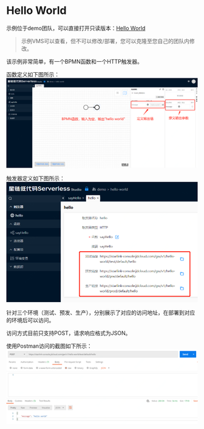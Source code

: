 # Hello World

示例位于demo团队，可以直接打开只读版本：[Hello World](https://starlink-console.jdcloud.com/studio/v2/index.html#/?vms=eyJ2bXNLZXkiOiIwM2QxMzI0ZTUyZGU0NDRlOGU3MTliNzA2OTQ0YjNhMyIsInZtc05hbWUiOiJoZWxsby13b3JsZCIsImdpdFVybCI6Imh0dHBzOi8vY29kZS5qZGNsb3VkLmNvbS9zdGFybGluay12bXMvaGVsbG8td29ybGQuZ2l0Iiwic2NyaXB0VHlwZSI6IkphdmEiLCJ0ZWFtS2V5IjoiMzAxYjMxYzI1ZGYyNGM0NmIyNjdjMGRlMzgzMzBlNmEiLCJncm91cElkIjoiY29tLnN0YXJsaW5rLmhlbGxvIiwiYXV0aENvZGUiOjAsInRlYW1OYW1lIjoiZGVtbyJ9)

> 示例VMS可以查看，但不可以修改/部署，您可以克隆至您自己的团队内修改。

该示例非常简单，有一个BPMN函数和一个HTTP触发器。

函数定义如下图所示：![sayHello](../../../../image/Starlink/Demo/hello_world_function.png)

 触发器定义如下图所示：
  ![trigger](../../../../image/Starlink/Demo/hello_world_trigger.png)

 针对三个环境（测试、预发、生产），分别展示了对应的访问地址，在部署到对应的环境后可以访问。

 访问方式目前只支持POST，请求响应格式为JSON。

 使用Postman访问的截图如下所示：
![response](../../../../image/Starlink/Demo/hello_world_response.png)
